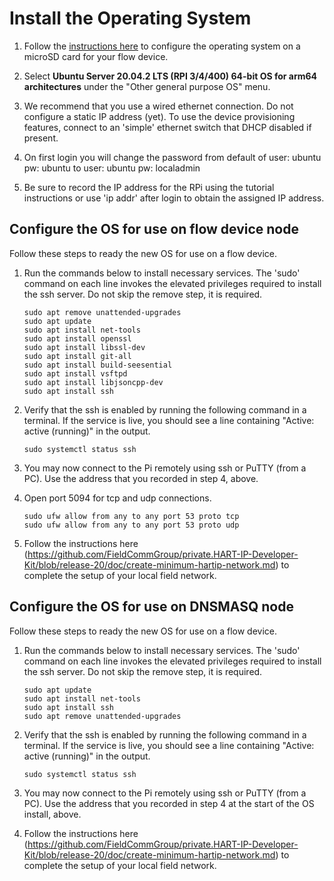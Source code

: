 # Install the Operating System

1. Follow the [instructions here](https://ubuntu.com/tutorials/how-to-install-ubuntu-on-your-raspberry-pi#1-overview) to configure the operating system on a microSD card for your flow device. 

1. Select **Ubuntu Server 20.04.2 LTS (RPI 3/4/400) 64-bit OS for arm64 architectures** under the "Other general purpose OS" menu. 

1. We recommend that you use a wired ethernet connection. Do not configure a static IP address (yet). To use the device provisioning features, connect to an 'simple' ethernet switch that DHCP disabled if present.

1. On first login you will change the password from default of user: ubuntu pw: ubuntu to user: ubuntu pw: localadmin

1. Be sure to record the IP address for the RPi using the tutorial instructions or use 'ip addr' after login to obtain the assigned IP address.

## Configure the OS for use on flow device node

Follow these steps to ready the new OS for use on a flow device.

1. Run the commands below to install necessary services. The 'sudo' command on each line invokes the elevated privileges required to install the ssh server. Do not skip the remove step, it is required.
   
   ```
   sudo apt remove unattended-upgrades
   sudo apt update
   sudo apt install net-tools
   sudo apt install openssl
   sudo apt install libssl-dev
   sudo apt install git-all
   sudo apt install build-seesential
   sudo apt install vsftpd
   sudo apt install libjsoncpp-dev
   sudo apt install ssh
   
   ```
1. Verify that the ssh is enabled by running the following command in a terminal. If the service is live, you should see a line containing "Active: active \(running\)" in the output.
   ```text
   sudo systemctl status ssh
   ```
1. You may now connect to the Pi remotely using ssh or PuTTY \(from a PC\). Use the address that you recorded in step 4, above.
1. Open port 5094 for tcp and udp connections.
   ```
   sudo ufw allow from any to any port 53 proto tcp
   sudo ufw allow from any to any port 53 proto udp
   ```
1. Follow the instructions here (https://github.com/FieldCommGroup/private.HART-IP-Developer-Kit/blob/release-20/doc/create-minimum-hartip-network.md) to complete the setup of your local field network.

## Configure the OS for use on DNSMASQ node

Follow these steps to ready the new OS for use on a flow device.

1. Run the commands below to install necessary services. The 'sudo' command on each line invokes the elevated privileges required to install the ssh server. Do not skip the remove step, it is required.
   
   ```
   sudo apt update
   sudo apt install net-tools
   sudo apt install ssh
   sudo apt remove unattended-upgrades
   
   ```
1. Verify that the ssh is enabled by running the following command in a terminal. If the service is live, you should see a line containing "Active: active \(running\)" in the output.
   ```text
   sudo systemctl status ssh
   ```
1. You may now connect to the Pi remotely using ssh or PuTTY \(from a PC\). Use the address that you recorded in step 4 at the start of the OS install, above.
1. Follow the instructions here (https://github.com/FieldCommGroup/private.HART-IP-Developer-Kit/blob/release-20/doc/create-minimum-hartip-network.md) to complete the setup of your local field network.


